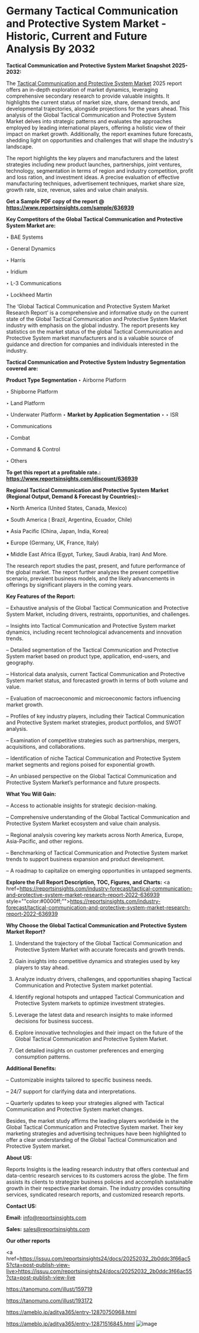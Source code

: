 # Germany Tactical Communication and Protective System Market - Historic, Current and Future Analysis By 2032

<strong>Tactical Communication and Protective System Market Snapshot 2025-2032:</strong>

The <a href=https://www.reportsinsights.com/sample/636939>Tactical Communication and Protective System Market</a> 2025 report offers an in-depth exploration of market dynamics, leveraging comprehensive secondary research to provide valuable insights. It highlights the current status of market size, share, demand trends, and developmental trajectories, alongside projections for the years ahead. This analysis of the Global Tactical Communication and Protective System Market delves into strategic patterns and evaluates the approaches employed by leading international players, offering a holistic view of their impact on market growth. Additionally, the report examines future forecasts, shedding light on opportunities and challenges that will shape the industry's landscape.

The report highlights the key players and manufacturers and the latest strategies including new product launches, partnerships, joint ventures, technology, segmentation in terms of region and industry competition, profit and loss ration, and investment ideas. A precise evaluation of effective manufacturing techniques, advertisement techniques, market share size, growth rate, size, revenue, sales and value chain analysis.

<strong>Get a Sample PDF copy of the report @ <a href=https://www.reportsinsights.com/sample/636939 style=color:#0000ff;>https://www.reportsinsights.com/sample/636939</a></strong>

<strong>Key Competitors of the Global Tactical Communication and Protective System Market are:</strong>

‣ BAE Systems

‣ General Dynamics

‣ Harris

‣ Iridium

‣ L-3 Communications

‣ Lockheed Martin

The ‘Global Tactical Communication and Protective System Market Research Report’ is a comprehensive and informative study on the current state of the Global Tactical Communication and Protective System Market industry with emphasis on the global industry. The report presents key statistics on the market status of the global Tactical Communication and Protective System market manufacturers and is a valuable source of guidance and direction for companies and individuals interested in the industry.

<strong>Tactical Communication and Protective System Industry Segmentation covered are:</strong>

<strong>Product Type Segmentation</strong>
‣
Airborne Platform

‣ Shipborne Platform

‣ Land Platform

‣ Underwater Platform
‣ 
<strong>Market by Application Segmentation</strong>
‣
‣  ISR

‣ Communications

‣ Combat

‣ Command & Control

‣ Others

<strong>To get this report at a profitable rate.: <a href=https://www.reportsinsights.com/discount/636939 style=color:#0000ff;>https://www.reportsinsights.com/discount/636939</a></strong>

<strong>Regional Tactical Communication and Protective System Market (Regional Output, Demand &amp; Forecast by Countries):-</strong>

• North America (United States, Canada, Mexico)

• South America ( Brazil, Argentina, Ecuador, Chile)

• Asia Pacific (China, Japan, India, Korea)

• Europe (Germany, UK, France, Italy)

• Middle East Africa (Egypt, Turkey, Saudi Arabia, Iran) And More.

The research report studies the past, present, and future performance of the global market. The report further analyzes the present competitive scenario, prevalent business models, and the likely advancements in offerings by significant players in the coming years.

<strong>Key Features of the Report:</strong>

– Exhaustive analysis of the Global Tactical Communication and Protective System Market, including drivers, restraints, opportunities, and challenges.

– Insights into Tactical Communication and Protective System market dynamics, including recent technological advancements and innovation trends.

– Detailed segmentation of the Tactical Communication and Protective System market based on product type, application, end-users, and geography.

– Historical data analysis, current Tactical Communication and Protective System market status, and forecasted growth in terms of both volume and value.

– Evaluation of macroeconomic and microeconomic factors influencing market growth.

– Profiles of key industry players, including their Tactical Communication and Protective System market strategies, product portfolios, and SWOT analysis.

– Examination of competitive strategies such as partnerships, mergers, acquisitions, and collaborations.

– Identification of niche Tactical Communication and Protective System market segments and regions poised for exponential growth.

– An unbiased perspective on the Global Tactical Communication and Protective System Market’s performance and future prospects.

<strong>What You Will Gain:</strong>

– Access to actionable insights for strategic decision-making.

– Comprehensive understanding of the Global Tactical Communication and Protective System Market ecosystem and value chain analysis.

– Regional analysis covering key markets across North America, Europe, Asia-Pacific, and other regions.

– Benchmarking of Tactical Communication and Protective System market trends to support business expansion and product development.

– A roadmap to capitalize on emerging opportunities in untapped segments.

<strong>Explore the Full Report Description, TOC, Figures, and Charts:</strong>
<a href=https://reportsinsights.com/industry-forecast/tactical-communication-and-protective-system-market-research-report-2022-636939 style=""color:#0000ff;"">https://reportsinsights.com/industry-forecast/tactical-communication-and-protective-system-market-research-report-2022-636939</a>

<strong>Why Choose the Global Tactical Communication and Protective System Market Report?</strong>

1. Understand the trajectory of the Global Tactical Communication and Protective System Market with accurate forecasts and growth trends.

2. Gain insights into competitive dynamics and strategies used by key players to stay ahead.

3. Analyze industry drivers, challenges, and opportunities shaping Tactical Communication and Protective System market potential.

4. Identify regional hotspots and untapped Tactical Communication and Protective System markets to optimize investment strategies.

5. Leverage the latest data and research insights to make informed decisions for business success.

6. Explore innovative technologies and their impact on the future of the Global Tactical Communication and Protective System Market.

7. Get detailed insights on customer preferences and emerging consumption patterns.

<strong>Additional Benefits:</strong>

– Customizable insights tailored to specific business needs.

– 24/7 support for clarifying data and interpretations.

– Quarterly updates to keep your strategies aligned with Tactical Communication and Protective System market changes.

Besides, the market study affirms the leading players worldwide in the Global Tactical Communication and Protective System market. Their key marketing strategies and advertising techniques have been highlighted to offer a clear understanding of the Global Tactical Communication and Protective System market.

<strong><strong>About US</strong>:</strong>

Reports Insights is the leading research industry that offers contextual and data-centric research services to its customers across the globe. The firm assists its clients to strategize business policies and accomplish sustainable growth in their respective market domain. The industry provides consulting services, syndicated research reports, and customized research reports.

<strong>Contact US:</strong>

<p class=><b>Email:</b> <a href=mailto:info@reportsinsights.com>info@reportsinsights.com</a></p>
<p class=><b>Sales:</b> <a href=mailto:sales@reportsinsights.com>sales@reportsinsights.com</a></p>

<strong>Our other reports</strong>

<a href=https://issuu.com/reportsinsights24/docs/20252032_2b0ddc3f66ac55?cta=post-publish-view-live>https://issuu.com/reportsinsights24/docs/20252032_2b0ddc3f66ac55?cta=post-publish-view-live</a>

<a href=https://tanomuno.com/illust/159719>https://tanomuno.com/illust/159719</a>

<a href=https://tanomuno.com/illust/193172>https://tanomuno.com/illust/193172</a>

<a href=https://ameblo.jp/aditya365/entry-12870750968.html>https://ameblo.jp/aditya365/entry-12870750968.html</a>

<a href=https://ameblo.jp/aditya365/entry-12871516845.html>https://ameblo.jp/aditya365/entry-12871516845.html</a>
![image](https://github.com/user-attachments/assets/e1fd9f21-6461-4db7-a7df-58178504527a)
